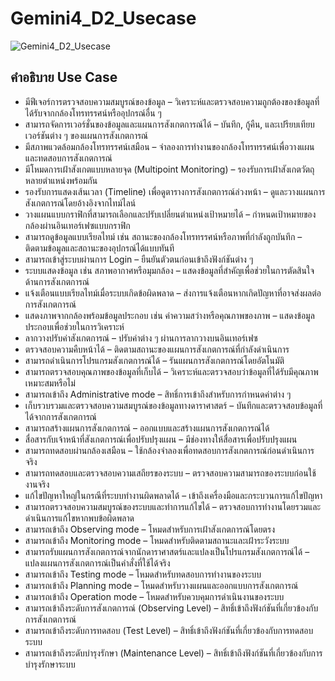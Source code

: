 # Gemini4_D2_Usecase
![Gemini4_D2_Usecase](https://github.com/user-attachments/assets/4cc47442-4d05-4ed1-9a52-fccdc1ff2741)

## คำอธิบาย Use Case

-	มีฟีเจอร์การตรวจสอบความสมบูรณ์ของข้อมูล – วิเคราะห์และตรวจสอบความถูกต้องของข้อมูลที่ได้รับจากกล้องโทรทรรศน์หรืออุปกรณ์อื่น ๆ  
-	สามารถจัดการเวอร์ชั่นของข้อมูลและแผนการสังเกตการณ์ได้ – บันทึก, กู้คืน, และเปรียบเทียบเวอร์ชันต่าง ๆ ของแผนการสังเกตการณ์  
-	มีสภาพแวดล้อมกล้องโทรทรรศน์เสมือน – จำลองการทำงานของกล้องโทรทรรศน์เพื่อวางแผนและทดสอบการสังเกตการณ์  
-	มีโหมดการเฝ้าสังเกตแบบหลายจุด (Multipoint Monitoring) – รองรับการเฝ้าสังเกตวัตถุหลายตำแหน่งพร้อมกัน  
-	รองรับการแสดงเส้นเวลา (Timeline) เพื่อดูตารางการสังเกตการณ์ล่วงหน้า – ดูและวางแผนการสังเกตการณ์โดยอ้างอิงจากไทม์ไลน์  
-	วางแผนแบบกราฟิกที่สามารถเลือกและปรับเปลี่ยนตำแหน่งเป้าหมายได้ – กำหนดเป้าหมายของกล้องผ่านอินเทอร์เฟซแบบกราฟิก  
-	สามารถดูข้อมูลแบบเรียลไทม์ เช่น สถานะของกล้องโทรทรรศน์หรือภาพที่กำลังถูกบันทึก – ติดตามข้อมูลและสถานะของอุปกรณ์ได้แบบทันที  
-	สามารถเข้าสู่ระบบผ่านการ Login – ยืนยันตัวตนก่อนเข้าถึงฟังก์ชันต่าง ๆ  
-	ระบบแสดงข้อมูล เช่น สภาพอากาศหรือมุมกล้อง – แสดงข้อมูลที่สำคัญเพื่อช่วยในการตัดสินใจด้านการสังเกตการณ์  
-	แจ้งเตือนแบบเรียลไทม์เมื่อระบบเกิดข้อผิดพลาด – ส่งการแจ้งเตือนหากเกิดปัญหาที่อาจส่งผลต่อการสังเกตการณ์  
-	แสดงภาพจากกล้องพร้อมข้อมูลประกอบ เช่น ค่าความสว่างหรือคุณภาพของภาพ – แสดงข้อมูลประกอบเพื่อช่วยในการวิเคราะห์  
-	ลากวางปรับค่าสังเกตการณ์ – ปรับค่าต่าง ๆ ผ่านการลากวางบนอินเทอร์เฟซ  
-	ตรวจสอบความคืบหน้าได้ – ติดตามสถานะของแผนการสังเกตการณ์ที่กำลังดำเนินการ  
-	สามารถดำเนินการโปรแกรมสังเกตการณ์ได้ – รันแผนการสังเกตการณ์โดยอัตโนมัติ  
-	สามารถตรวจสอบคุณภาพของข้อมูลที่เก็บได้ – วิเคราะห์และตรวจสอบว่าข้อมูลที่ได้รับมีคุณภาพเหมาะสมหรือไม่  
-	สามารถเข้าถึง Administrative mode – สิทธิ์การเข้าถึงสำหรับการกำหนดค่าต่าง ๆ  
-	เก็บรวบรวมและตรวจสอบความสมบูรณ์ของข้อมูลทางดาราศาสตร์ – บันทึกและตรวจสอบข้อมูลที่ได้จากการสังเกตการณ์  
-	สามารถสร้างแผนการสังเกตการณ์ – ออกแบบและสร้างแผนการสังเกตการณ์ได้  
-	สื่อสารกับเจ้าหน้าที่สังเกตการณ์เพื่อปรับปรุงแผน – มีช่องทางให้สื่อสารเพื่อปรับปรุงแผน  
-	สามารถทดสอบผ่านกล้องเสมือน – ใช้กล้องจำลองเพื่อทดสอบการสังเกตการณ์ก่อนดำเนินการจริง  
-	สามารถทดสอบและตรวจสอบความเสถียรของระบบ – ตรวจสอบความสามารถของระบบก่อนใช้งานจริง  
-	แก้ไขปัญหาใหญ่ในกรณีที่ระบบทำงานผิดพลาดได้ – เข้าถึงเครื่องมือและกระบวนการแก้ไขปัญหา  
-	สามารถตรวจสอบความสมบูรณ์ของระบบและทำการแก้ไขได้ – ตรวจสอบการทำงานโดยรวมและดำเนินการแก้ไขหากพบข้อผิดพลาด  
-	สามารถเข้าถึง Observing mode – โหมดสำหรับการเฝ้าสังเกตการณ์โดยตรง  
-	สามารถเข้าถึง Monitoring mode – โหมดสำหรับติดตามสถานะและเฝ้าระวังระบบ  
-	สามารถรับแผนการสังเกตการณ์จากนักดาราศาสตร์และแปลงเป็นโปรแกรมสังเกตการณ์ได้ – แปลงแผนการสังเกตการณ์เป็นคำสั่งที่ใช้ได้จริง  
-	สามารถเข้าถึง Testing mode – โหมดสำหรับทดสอบการทำงานของระบบ  
-	สามารถเข้าถึง Planning mode – โหมดสำหรับวางแผนและออกแบบการสังเกตการณ์  
-	สามารถเข้าถึง Operation mode – โหมดสำหรับควบคุมการดำเนินงานของระบบ  
-	สามารถเข้าถึงระดับการสังเกตการณ์ (Observing Level) – สิทธิ์เข้าถึงฟังก์ชันที่เกี่ยวข้องกับการสังเกตการณ์  
-	สามารถเข้าถึงระดับการทดสอบ (Test Level) – สิทธิ์เข้าถึงฟังก์ชันที่เกี่ยวข้องกับการทดสอบระบบ  
-	สามารถเข้าถึงระดับบำรุงรักษา (Maintenance Level) – สิทธิ์เข้าถึงฟังก์ชันที่เกี่ยวข้องกับการบำรุงรักษาระบบ  
